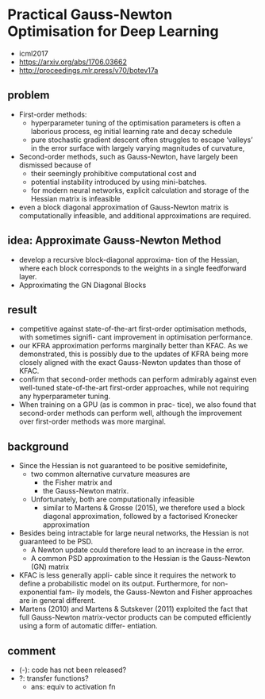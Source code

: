 # Practical Gauss-Newton Optimisation for Deep Learning
* icml2017
* https://arxiv.org/abs/1706.03662
* http://proceedings.mlr.press/v70/botev17a

## problem
* First-order methods:
  * hyperparameter tuning of the optimisation parameters is
    often a laborious process, eg  initial learning rate and decay schedule
  * pure stochastic gradient descent often struggles to escape ‘valleys’ in the error surface with 
    largely varying magnitudes of curvature,
* Second-order methods, such as Gauss-Newton, have largely been dismissed
  because of
  * their seemingly prohibitive computational cost and
  * potential instability introduced by using mini-batches.
  * for modern neural networks, explicit calculation and storage of the Hessian matrix is infeasible
* even a block diagonal approximation of Gauss-Newton matrix is computationally infeasible, and 
  additional approximations are required. 

## idea:  Approximate Gauss-Newton Method
* develop a recursive block-diagonal approxima-
tion of the Hessian, where each block corresponds to the
weights in a single feedforward layer.
* Approximating the GN Diagonal Blocks

## result
* competitive against state-of-the-art first-order
  optimisation methods, with sometimes signifi-
  cant improvement in optimisation performance.
* our KFRA approximation performs marginally
  better than KFAC. As we demonstrated, this is possibly due
  to the updates of KFRA being more closely aligned with
  the exact Gauss-Newton updates than those of KFAC.
* confirm that second-order methods can perform admirably against
  even well-tuned state-of-the-art first-order
  approaches, while not requiring any hyperparameter tuning.
* When training on a GPU (as is common in prac-
  tice), we also found that second-order methods can perform
  well, although the improvement over first-order methods
  was more marginal.

## background
* Since the Hessian is not guaranteed to be positive semidefinite,
  * two common alternative curvature measures are
    * the Fisher matrix and
    * the Gauss-Newton matrix.
  * Unfortunately, both are computationally infeasible
    * similar to Martens & Grosse (2015),
      we therefore used a block diagonal approximation,
      followed by a factorised Kronecker approximation
* Besides being intractable for large neural networks, the
  Hessian is not guaranteed to be PSD.
  * A Newton update could therefore lead to an increase in the error.
  * A common PSD approximation to the Hessian is the Gauss-Newton (GN) matrix
* KFAC is less generally appli-
cable since it requires the network to define a probabilistic
model on its output. Furthermore, for non-exponential fam-
ily models, the Gauss-Newton and Fisher approaches are in
general different.
* Martens (2010) and Martens & Sutskever (2011) exploited
the fact that full Gauss-Newton matrix-vector products can
be computed efficiently using a form of automatic differ-
entiation. 

## comment
* (-): code has not been released?
* ?: transfer functions?
  * ans: equiv to activation fn
